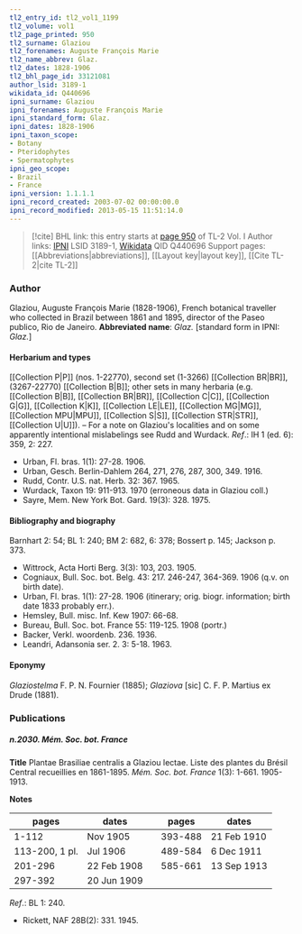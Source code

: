 ```yaml
---
tl2_entry_id: tl2_vol1_1199
tl2_volume: vol1
tl2_page_printed: 950
tl2_surname: Glaziou
tl2_forenames: Auguste François Marie
tl2_name_abbrev: Glaz.
tl2_dates: 1828-1906
tl2_bhl_page_id: 33121081
author_lsid: 3189-1
wikidata_id: Q440696
ipni_surname: Glaziou
ipni_forenames: Auguste François Marie
ipni_standard_form: Glaz.
ipni_dates: 1828-1906
ipni_taxon_scope: 
- Botany
- Pteridophytes
- Spermatophytes
ipni_geo_scope: 
- Brazil
- France
ipni_version: 1.1.1.1
ipni_record_created: 2003-07-02 00:00:00.0
ipni_record_modified: 2013-05-15 11:51:14.0
---
```


> [!cite] BHL link: this entry starts at [page 950](https://www.biodiversitylibrary.org/page/33121081) of TL-2 Vol. I
> Author links: [IPNI](https://www.ipni.org/a/3189-1) LSID 3189-1, [Wikidata](https://www.wikidata.org/wiki/Q440696) QID Q440696
> Support pages: [[Abbreviations|abbreviations]], [[Layout key|layout key]], [[Cite TL-2|cite TL-2]]

### Author

Glaziou, Auguste François Marie (1828-1906), French botanical traveller who collected in Brazil between 1861 and 1895, director of the Paseo publico, Rio de Janeiro. 
**Abbreviated name**: *Glaz.* \[standard form in IPNI: *Glaz.*\]

#### Herbarium and types

[[Collection P|P]] (nos. 1-22770), second set (1-3266) [[Collection BR|BR]], (3267-22770) [[Collection B|B]]; other sets in many herbaria (e.g. [[Collection B|B]], [[Collection BR|BR]], [[Collection C|C]], [[Collection G|G]], [[Collection K|K]], [[Collection LE|LE]], [[Collection MG|MG]], [[Collection MPU|MPU]], [[Collection S|S]], [[Collection STR|STR]], [[Collection U|U]]). – For a note on Glaziou's localities and on some apparently intentional mislabelings see Rudd and Wurdack.
*Ref*.: IH 1 (ed. 6): 359, 2: 227.
- Urban, Fl. bras. 1(1): 27-28. 1906.
- Urban, Gesch. Berlin-Dahlem 264, 271, 276, 287, 300, 349. 1916.
- Rudd, Contr. U.S. nat. Herb. 32: 367. 1965.
- Wurdack, Taxon 19: 911-913. 1970 (erroneous data in Glaziou coll.)
- Sayre, Mem. New York Bot. Gard. 19(3): 328. 1975.

#### Bibliography and biography

Barnhart 2: 54; BL 1: 240; BM 2: 682, 6: 378; Bossert p. 145; Jackson p. 373.
- Wittrock, Acta Horti Berg. 3(3): 103, 203. 1905.
- Cogniaux, Bull. Soc. bot. Belg. 43: 217. 246-247, 364-369. 1906 (q.v. on birth date).
- Urban, Fl. bras. 1(1): 27-28. 1906 (itinerary; orig. biogr. information; birth date 1833 probably err.).
- Hemsley, Bull. misc. Inf. Kew 1907: 66-68.
- Bureau, Bull. Soc. bot. France 55: 119-125. 1908 (portr.)
- Backer, Verkl. woordenb. 236. 1936.
- Leandri, Adansonia ser. 2. 3: 5-18. 1963.

#### Eponymy

*Glaziostelma* F. P. N. Fournier (1885); *Glaziova* \[sic\] C. F. P. Martius ex Drude (1881).

### Publications

##### n.2030. Mém. Soc. bot. France

**Title**
Plantae Brasiliae centralis a Glaziou lectae. Liste des plantes du Brésil Central recueillies en 1861-1895. *Mém. Soc. bot. France* 1(3): 1-661. 1905-1913.

**Notes**

|pages	|dates	| |pages	|dates|
|---	|---	|---|---	|---	|
|1-112	|Nov 1905	| |393-488	|21 Feb 1910|
|113-200, 1 pl.	|Jul 1906	| |489-584	|6 Dec 1911|
|201-296	|22 Feb 1908	| |585-661	|13 Sep 1913|
|297-392	|20 Jun 1909|

*Ref*.: BL 1: 240.
- Rickett, NAF 28B(2): 331. 1945.

